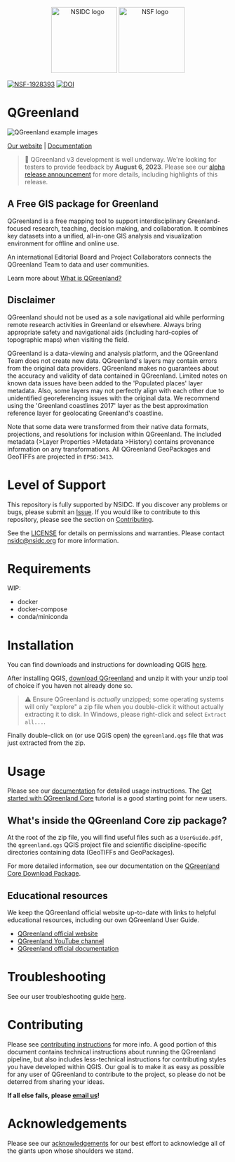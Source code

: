 <p align="center">
  <img alt="NSIDC logo" src="https://nsidc.org/themes/custom/nsidc/logo.svg" width="150" />
  <img alt="NSF logo" src="https://nsidc.org/sites/default/files/images/Logo/NSF.svg" width="150" />
</p>

[![NSF-1928393](https://img.shields.io/badge/NSF-1928393-red.svg)](https://nsf.gov/awardsearch/showAward?AWD_ID=1928393)
[![DOI](https://zenodo.org/badge/241453043.svg)](https://zenodo.org/badge/latestdoi/241453043)

# QGreenland

![QGreenland example images](/doc/_images/qgreenland-examples.jpg)

[Our website](https://www.qgreenland.org) | [Documentation](https://qgreenland.readthedocs.io)

> :tada: QGreenland v3 development is well underway. We're looking for testers to
> provide feedback by **August 6, 2023**. Please see our
> [alpha release announcement](https://github.com/nsidc/qgreenland/discussions/694)
> for more details, including highlights of this release.


## A Free GIS package for Greenland

QGreenland is a free mapping tool to support interdisciplinary Greenland-focused
research, teaching, decision making, and collaboration. It combines key datasets
into a unified, all-in-one GIS analysis and visualization environment for
offline and online use.

An international Editorial Board and Project Collaborators connects the
QGreenland Team to data and user communities.

Learn more about [What is
QGreenland?](https://qgreenland.readthedocs.io/en/latest/what_is_qgr.html)


## Disclaimer

QGreenland should not be used as a sole navigational aid while performing remote
research activities in Greenland or elsewhere. Always bring appropriate safety
and navigational aids (including hard-copies of topographic maps) when visiting
the field.

QGreenland is a data-viewing and analysis platform, and the QGreenland Team does
not create new data. QGreenland's layers may contain errors from the original
data providers. QGreenland makes no guarantees about the accuracy and validity
of data contained in QGreenland. Limited notes on known data issues have been
added to the 'Populated places' layer metadata. Also, some layers may not
perfectly align with each other due to unidentified georeferencing issues with
the original data. We recommend using the 'Greenland coastlines 2017' layer as
the best approximation reference layer for geolocating Greenland's coastline.

Note that some data were transformed from their native data formats,
projections, and resolutions for inclusion within QGreenland. The included
metadata (>Layer Properties >Metadata >History) contains provenance information
on any transformations. All QGreenland GeoPackages and GeoTIFFs are projected
in `EPSG:3413`.


# Level of Support

This repository is fully supported by NSIDC. If you discover any problems or
bugs, please submit an [Issue](https://github.com/nsidc/qgreenland/issues). If
you would like to contribute to this repository, please see the section on
[Contributing](#Contributing).

See the [LICENSE](LICENSE) for details on permissions and warranties. Please
contact nsidc@nsidc.org for more information.


# Requirements

WIP:

* docker
* docker-compose
* conda/miniconda


# Installation

You can find downloads and instructions for downloading QGIS
[here](https://qgis.org/en/site/forusers/download.html).

After installing QGIS, [download QGreenland](https://qgreenland.org/download)
and unzip it with your unzip tool of choice if you haven not already done so.

> :warning: Ensure QGreenland is _actually_ unzipped; some operating systems will only
> "explore" a zip file when you double-click it without actually extracting it to disk.
> In Windows, please right-click and select `Extract all...`.

Finally double-click on (or use QGIS open) the `qgreenland.qgs` file that was just
extracted from the zip.


# Usage

Please see our [documentation](https://qgreenland.readthedocs.io) for detailed
usage instructions. The [Get started with QGreenland
Core](https://qgreenland.readthedocs.io/en/latest/user/tutorials/get-started.html)
tutorial is a good starting point for new users.

## What's inside the QGreenland Core zip package?

At the root of the zip file, you will find useful files such as a
`UserGuide.pdf`, the `qgreenland.qgs` QGIS project file and scientific
discipline-specific directories containing data (GeoTIFFs and GeoPackages). 

For more detailed information, see our documentation on the [QGreenland Core
Download
Package](https://qgreenland.readthedocs.io/en/latest/what_is_qgr.html#qgreenland-core-download-package).


## Educational resources

We keep the QGreenland official website up-to-date with links to helpful
educational resources, including our own QGreenland User Guide.

* [QGreenland official website](https://qgreenland.org)
* [QGreenland YouTube channel](https://www.youtube.com/channel/UCjWae_Jrbognx2ju_SHBZ2A/videos)
* [QGreenland official documentation](https://qgreenland.readthedocs.io)


# Troubleshooting

See our user troubleshooting guide
[here](https://qgreenland.readthedocs.io/en/latest/user/how-to/troubleshooting.html).


# Contributing

Please see [contributing
instructions](https://qgreenland.readthedocs.io/en/latest/contributor-how-to/contribute-layers.html)
for more info. A good portion of this document contains technical instructions about
running the QGreenland pipeline, but also includes less-technical instructions for
contributing styles you have developed within QGIS. Our goal is to make it as easy as
possible for any user of QGreenland to contribute to the project, so please do not be
deterred from sharing your ideas.

**If all else fails, please [email us](mailto:qgreenland.info@gmail.com)!**


# Acknowledgements

Please see our
[acknowledgements](https://qgreenland.readthedocs.io/en/latest/acknowledgements.html)
for our best effort to acknowledge all of the giants upon whose shoulders we stand.
